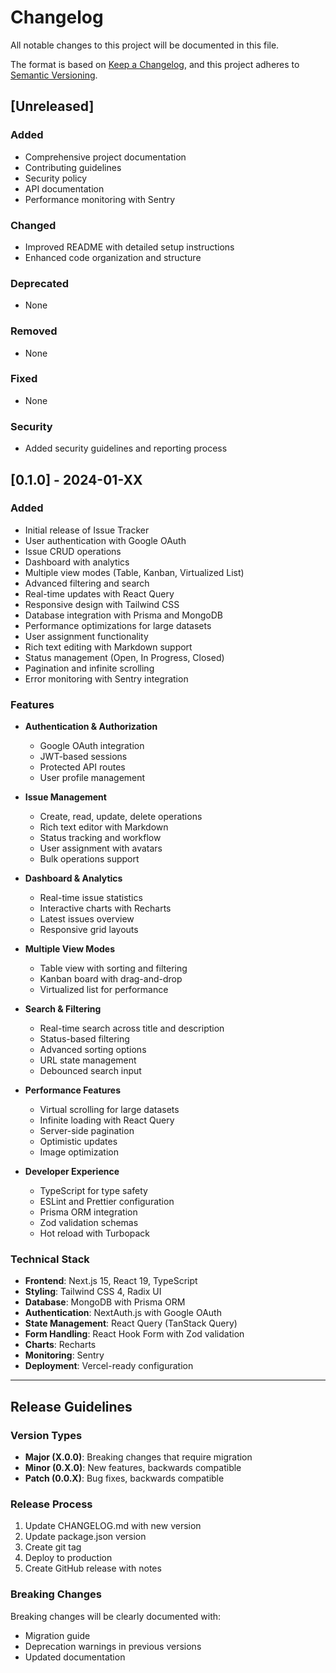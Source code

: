 # Changelog

All notable changes to this project will be documented in this file.

The format is based on [Keep a Changelog](https://keepachangelog.com/en/1.0.0/),
and this project adheres to [Semantic Versioning](https://semver.org/spec/v2.0.0.html).

## [Unreleased]

### Added
- Comprehensive project documentation
- Contributing guidelines
- Security policy
- API documentation
- Performance monitoring with Sentry

### Changed
- Improved README with detailed setup instructions
- Enhanced code organization and structure

### Deprecated
- None

### Removed
- None

### Fixed
- None

### Security
- Added security guidelines and reporting process

## [0.1.0] - 2024-01-XX

### Added
- Initial release of Issue Tracker
- User authentication with Google OAuth
- Issue CRUD operations
- Dashboard with analytics
- Multiple view modes (Table, Kanban, Virtualized List)
- Advanced filtering and search
- Real-time updates with React Query
- Responsive design with Tailwind CSS
- Database integration with Prisma and MongoDB
- Performance optimizations for large datasets
- User assignment functionality
- Rich text editing with Markdown support
- Status management (Open, In Progress, Closed)
- Pagination and infinite scrolling
- Error monitoring with Sentry integration

### Features
- **Authentication & Authorization**
  - Google OAuth integration
  - JWT-based sessions
  - Protected API routes
  - User profile management

- **Issue Management**
  - Create, read, update, delete operations
  - Rich text editor with Markdown
  - Status tracking and workflow
  - User assignment with avatars
  - Bulk operations support

- **Dashboard & Analytics**
  - Real-time issue statistics
  - Interactive charts with Recharts
  - Latest issues overview
  - Responsive grid layouts

- **Multiple View Modes**
  - Table view with sorting and filtering
  - Kanban board with drag-and-drop
  - Virtualized list for performance

- **Search & Filtering**
  - Real-time search across title and description
  - Status-based filtering
  - Advanced sorting options
  - URL state management
  - Debounced search input

- **Performance Features**
  - Virtual scrolling for large datasets
  - Infinite loading with React Query
  - Server-side pagination
  - Optimistic updates
  - Image optimization

- **Developer Experience**
  - TypeScript for type safety
  - ESLint and Prettier configuration
  - Prisma ORM integration
  - Zod validation schemas
  - Hot reload with Turbopack

### Technical Stack
- **Frontend**: Next.js 15, React 19, TypeScript
- **Styling**: Tailwind CSS 4, Radix UI
- **Database**: MongoDB with Prisma ORM
- **Authentication**: NextAuth.js with Google OAuth
- **State Management**: React Query (TanStack Query)
- **Form Handling**: React Hook Form with Zod validation
- **Charts**: Recharts
- **Monitoring**: Sentry
- **Deployment**: Vercel-ready configuration

---

## Release Guidelines

### Version Types

- **Major (X.0.0)**: Breaking changes that require migration
- **Minor (0.X.0)**: New features, backwards compatible
- **Patch (0.0.X)**: Bug fixes, backwards compatible

### Release Process

1. Update CHANGELOG.md with new version
2. Update package.json version
3. Create git tag
4. Deploy to production
5. Create GitHub release with notes

### Breaking Changes

Breaking changes will be clearly documented with:
- Migration guide
- Deprecation warnings in previous versions
- Updated documentation
